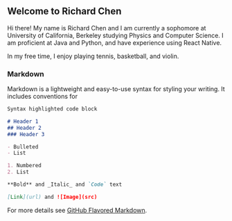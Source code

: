 ## Welcome to Richard Chen

Hi there! My name is Richard Chen and I am currently a sophomore at University of California, Berkeley studying Physics and Computer Science. I am proficient at Java and Python, and have experience using React Native.


In my free time, I enjoy playing tennis, basketball, and violin. 

### Markdown

Markdown is a lightweight and easy-to-use syntax for styling your writing. It includes conventions for

```markdown
Syntax highlighted code block

# Header 1
## Header 2
### Header 3

- Bulleted
- List

1. Numbered
2. List

**Bold** and _Italic_ and `Code` text

[Link](url) and ![Image](src)
```

For more details see [GitHub Flavored Markdown](https://guides.github.com/features/mastering-markdown/).



